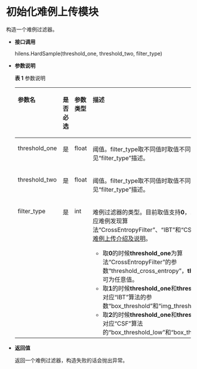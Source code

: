 # 初始化难例上传模块<a name="hilens_05_0069"></a>

构造一个难例过滤器。

-   **接口调用**

    hilens.HardSample\(threshold\_one, threshold\_two, filter\_type\)

-   **参数说明**

    **表 1**  参数说明

    <a name="table795810415295"></a>
    <table><thead align="left"><tr id="row295974172911"><th class="cellrowborder" valign="top" width="27.762776277627765%" id="mcps1.2.5.1.1"><p id="p119597452915"><a name="p119597452915"></a><a name="p119597452915"></a><strong id="b965611524319"><a name="b965611524319"></a><a name="b965611524319"></a>参数名</strong></p>
    </th>
    <th class="cellrowborder" valign="top" width="14.65146514651465%" id="mcps1.2.5.1.2"><p id="p3971104944210"><a name="p3971104944210"></a><a name="p3971104944210"></a><strong id="b15141191054314"><a name="b15141191054314"></a><a name="b15141191054314"></a>是否必选</strong></p>
    </th>
    <th class="cellrowborder" valign="top" width="14.79147914791479%" id="mcps1.2.5.1.3"><p id="p10409174854210"><a name="p10409174854210"></a><a name="p10409174854210"></a><strong id="b191656122438"><a name="b191656122438"></a><a name="b191656122438"></a>参数类型</strong></p>
    </th>
    <th class="cellrowborder" valign="top" width="42.7942794279428%" id="mcps1.2.5.1.4"><p id="p129591548294"><a name="p129591548294"></a><a name="p129591548294"></a><strong id="b163171374313"><a name="b163171374313"></a><a name="b163171374313"></a>描述</strong></p>
    </th>
    </tr>
    </thead>
    <tbody><tr id="row695910492917"><td class="cellrowborder" valign="top" width="27.762776277627765%" headers="mcps1.2.5.1.1 "><p id="p18959164172912"><a name="p18959164172912"></a><a name="p18959164172912"></a>threshold_one</p>
    </td>
    <td class="cellrowborder" valign="top" width="14.65146514651465%" headers="mcps1.2.5.1.2 "><p id="p79717497422"><a name="p79717497422"></a><a name="p79717497422"></a>是</p>
    </td>
    <td class="cellrowborder" valign="top" width="14.79147914791479%" headers="mcps1.2.5.1.3 "><p id="p18410134816421"><a name="p18410134816421"></a><a name="p18410134816421"></a>float</p>
    </td>
    <td class="cellrowborder" valign="top" width="42.7942794279428%" headers="mcps1.2.5.1.4 "><p id="p9959154162912"><a name="p9959154162912"></a><a name="p9959154162912"></a>阈值。filter_type取不同值时取值不同，详见<span class="parmname" id="parmname1853220541718"><a name="parmname1853220541718"></a><a name="parmname1853220541718"></a>“filter_type”</span>描述。</p>
    </td>
    </tr>
    <tr id="row2016224810410"><td class="cellrowborder" valign="top" width="27.762776277627765%" headers="mcps1.2.5.1.1 "><p id="p1671495815411"><a name="p1671495815411"></a><a name="p1671495815411"></a>threshold_two</p>
    </td>
    <td class="cellrowborder" valign="top" width="14.65146514651465%" headers="mcps1.2.5.1.2 "><p id="p121621748124119"><a name="p121621748124119"></a><a name="p121621748124119"></a>是</p>
    </td>
    <td class="cellrowborder" valign="top" width="14.79147914791479%" headers="mcps1.2.5.1.3 "><p id="p9856191612422"><a name="p9856191612422"></a><a name="p9856191612422"></a>float</p>
    </td>
    <td class="cellrowborder" valign="top" width="42.7942794279428%" headers="mcps1.2.5.1.4 "><p id="p298552024212"><a name="p298552024212"></a><a name="p298552024212"></a>阈值。filter_type取不同值时取值不同，详见<span class="parmname" id="parmname2309008811"><a name="parmname2309008811"></a><a name="parmname2309008811"></a>“filter_type”</span>描述。</p>
    </td>
    </tr>
    <tr id="row6690854184115"><td class="cellrowborder" valign="top" width="27.762776277627765%" headers="mcps1.2.5.1.1 "><p id="p146901054164115"><a name="p146901054164115"></a><a name="p146901054164115"></a>filter_type</p>
    </td>
    <td class="cellrowborder" valign="top" width="14.65146514651465%" headers="mcps1.2.5.1.2 "><p id="p13690185411412"><a name="p13690185411412"></a><a name="p13690185411412"></a>是</p>
    </td>
    <td class="cellrowborder" valign="top" width="14.79147914791479%" headers="mcps1.2.5.1.3 "><p id="p15690115415410"><a name="p15690115415410"></a><a name="p15690115415410"></a>int</p>
    </td>
    <td class="cellrowborder" valign="top" width="42.7942794279428%" headers="mcps1.2.5.1.4 "><p id="p3457937161214"><a name="p3457937161214"></a><a name="p3457937161214"></a>难例过滤器的类型。目前取值支持<b><span class="cmdname" id="cmdname134573378127"><a name="cmdname134573378127"></a><a name="cmdname134573378127"></a>0</span></b>，<b><span class="cmdname" id="cmdname4457237201219"><a name="cmdname4457237201219"></a><a name="cmdname4457237201219"></a>1</span></b>，<b><span class="cmdname" id="cmdname94571737141217"><a name="cmdname94571737141217"></a><a name="cmdname94571737141217"></a>2</span></b>，分别对应难例发现算法<span class="parmvalue" id="parmvalue4159192152"><a name="parmvalue4159192152"></a><a name="parmvalue4159192152"></a>“CrossEntropyFilter”</span>、<span class="parmvalue" id="parmvalue74571537151212"><a name="parmvalue74571537151212"></a><a name="parmvalue74571537151212"></a>“IBT”</span>和<span class="parmvalue" id="parmvalue5457103716126"><a name="parmvalue5457103716126"></a><a name="parmvalue5457103716126"></a>“CSF”</span>，详情请见<a href="难例上传介绍及说明.md">难例上传介绍及说明</a>。</p>
    <a name="ul27064712178"></a><a name="ul27064712178"></a><ul id="ul27064712178"><li>取<b><span class="cmdname" id="cmdname931019467126"><a name="cmdname931019467126"></a><a name="cmdname931019467126"></a>0</span></b>的时候<b><span class="cmdname" id="cmdname163101946171217"><a name="cmdname163101946171217"></a><a name="cmdname163101946171217"></a>threshold_one</span></b>为算法<span class="parmvalue" id="parmvalue148838315160"><a name="parmvalue148838315160"></a><a name="parmvalue148838315160"></a>“CrossEntropyFilter”</span>的参数<span class="parmvalue" id="parmvalue18310346101213"><a name="parmvalue18310346101213"></a><a name="parmvalue18310346101213"></a>“threshold_cross_entropy”</span>，<b><span class="cmdname" id="cmdname1020401661616"><a name="cmdname1020401661616"></a><a name="cmdname1020401661616"></a>threshold_two</span></b>可为任意值。</li><li>取<b><span class="cmdname" id="cmdname157011550121620"><a name="cmdname157011550121620"></a><a name="cmdname157011550121620"></a>1</span></b>的时候<b><span class="cmdname" id="cmdname070116508163"><a name="cmdname070116508163"></a><a name="cmdname070116508163"></a>threshold_one</span></b>和<b><span class="cmdname" id="cmdname97011350101617"><a name="cmdname97011350101617"></a><a name="cmdname97011350101617"></a>threshold_two</span></b>分别对应<span class="parmvalue" id="parmvalue4212155817166"><a name="parmvalue4212155817166"></a><a name="parmvalue4212155817166"></a>“IBT”</span>算法的参数<span class="parmvalue" id="parmvalue111076914174"><a name="parmvalue111076914174"></a><a name="parmvalue111076914174"></a>“box_threshold”</span>和<span class="parmvalue" id="parmvalue760511122173"><a name="parmvalue760511122173"></a><a name="parmvalue760511122173"></a>“img_threshold”</span>。</li><li>取<b><span class="cmdname" id="cmdname9395181631711"><a name="cmdname9395181631711"></a><a name="cmdname9395181631711"></a>2</span></b>的时候<b><span class="cmdname" id="cmdname6665202020170"><a name="cmdname6665202020170"></a><a name="cmdname6665202020170"></a>threshold_one</span></b>和<b><span class="cmdname" id="cmdname711122491711"><a name="cmdname711122491711"></a><a name="cmdname711122491711"></a>threshold_two</span></b>分别对应<span class="parmvalue" id="parmvalue121754306173"><a name="parmvalue121754306173"></a><a name="parmvalue121754306173"></a>“CSF”</span>算法的<span class="parmvalue" id="parmvalue159202352174"><a name="parmvalue159202352174"></a><a name="parmvalue159202352174"></a>“box_threshold_low”</span>和<span class="parmvalue" id="parmvalue442914390172"><a name="parmvalue442914390172"></a><a name="parmvalue442914390172"></a>“box_threshold_up”</span>。</li></ul>
    </td>
    </tr>
    </tbody>
    </table>

-   **返回值**

    返回一个难例过滤器，构造失败的话会抛出异常。


